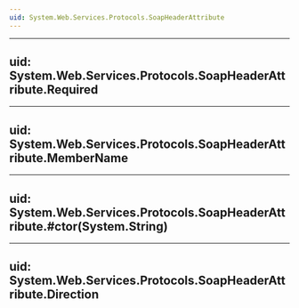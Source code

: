```yaml
---
uid: System.Web.Services.Protocols.SoapHeaderAttribute
---
```


---
uid: System.Web.Services.Protocols.SoapHeaderAttribute.Required
---

---
uid: System.Web.Services.Protocols.SoapHeaderAttribute.MemberName
---

---
uid: System.Web.Services.Protocols.SoapHeaderAttribute.#ctor(System.String)
---

---
uid: System.Web.Services.Protocols.SoapHeaderAttribute.Direction
---
